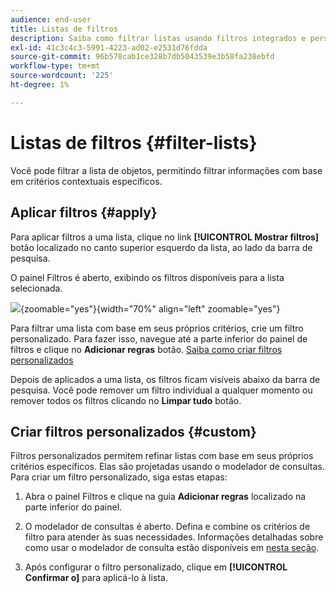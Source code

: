 ```yaml
---
audience: end-user
title: Listas de filtros
description: Saiba como filtrar listas usando filtros integrados e personalizados.
exl-id: 41c3c4c3-5991-4223-ad02-e2531d76fdda
source-git-commit: 96b578cab1ce328b7db5043539e3b58fa238ebfd
workflow-type: tm+mt
source-wordcount: '225'
ht-degree: 1%

---
```


# Listas de filtros {#filter-lists}

Você pode filtrar a lista de objetos, permitindo filtrar informações com base em critérios contextuais específicos.

## Aplicar filtros {#apply}

Para aplicar filtros a uma lista, clique no link **[!UICONTROL Mostrar filtros]** botão localizado no canto superior esquerdo da lista, ao lado da barra de pesquisa.

O painel Filtros é aberto, exibindo os filtros disponíveis para a lista selecionada.

![](assets/filters-pane.png){zoomable="yes"}{width="70%" align="left" zoomable="yes"}

Para filtrar uma lista com base em seus próprios critérios, crie um filtro personalizado. Para fazer isso, navegue até a parte inferior do painel de filtros e clique no **Adicionar regras** botão. [Saiba como criar filtros personalizados](#custom)

Depois de aplicados a uma lista, os filtros ficam visíveis abaixo da barra de pesquisa. Você pode remover um filtro individual a qualquer momento ou remover todos os filtros clicando no **Limpar tudo** botão.

## Criar filtros personalizados {#custom}

Filtros personalizados permitem refinar listas com base em seus próprios critérios específicos. Elas são projetadas usando o modelador de consultas. Para criar um filtro personalizado, siga estas etapas:

1. Abra o painel Filtros e clique na guia **Adicionar regras** localizado na parte inferior do painel.

1. O modelador de consultas é aberto. Defina e combine os critérios de filtro para atender às suas necessidades. Informações detalhadas sobre como usar o modelador de consulta estão disponíveis em [nesta seção](../query/query-modeler-overview.md).

1. Após configurar o filtro personalizado, clique em **[!UICONTROL Confirmar o]** para aplicá-lo à lista.
